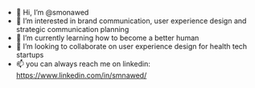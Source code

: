 - 👋 Hi, I’m @smonawed
- 👀 I’m interested in brand communication, user experience design and strategic communication planning
- 🌱 I’m currently learning how to become a better human
- 💞️ I’m looking to collaborate on user experience design for health tech startups
- 📫 you can always reach me on linkedin: https://www.linkedin.com/in/smnawed/
